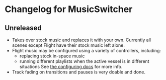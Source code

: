 # Changelog for MusicSwitcher

## Unreleased

- Takes over stock music and replaces it with your own. Currently all scenes except Flight have their stock music
  left alone.
- Flight music may be configured using a variety of controllers, including:
  - replacing stock in-space music
  - running different playlists when the active vessel is in different situations
  See [the configuring docs](CONFIGURING.md) for more info.
- Track fading on transitions and pauses is very doable and done.